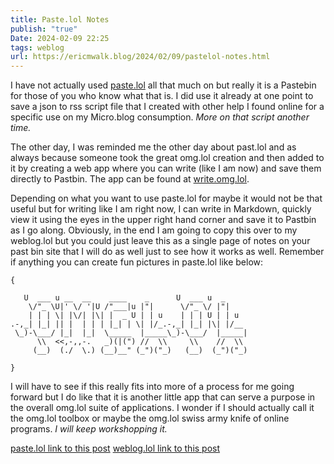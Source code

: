 ```yaml
---
title: Paste.lol Notes
publish: "true"
Date: 2024-02-09 22:25
tags: weblog
url: https://ericmwalk.blog/2024/02/09/pastelol-notes.html
---
```


I have not actually used [paste.lol](https://paste.lol/) all that much on but really it is a Pastebin for those of you who know what that is. I did use it already at one point to save a json to rss script file that I created with other help I found online for a specific use on my Micro.blog consumption. *More on that script another time.*

The other day, I was reminded me the other day about past.lol and as always because someone took the great omg.lol creation and then added to it by creating a web app where you can write (like I am now) and save them directly to Pastbin. The app can be found at [write.omg.lol](https://write.omg.lol).

Depending on what you want to use paste.lol for maybe it would not be that useful but for writing like I am right now, I can write in Markdown, quickly view it using the eyes in the upper right hand corner and save it to Pastbin as I go along. Obviously, in the end I am going to copy this over to my weblog.lol but you could just leave this as a single page of notes on your past bin site that I will do as well just to see how it works as well. Remember if anything you can create fun pictures in paste.lol like below:

````
{

   U  ___ u __  __    ____    _      U  ___ u  _      
    \/"_ \U|' \/ '|U /"___|u |"|      \/"_ \/ |"|     
    | | | \| |\/| |\| |  _ U | | u    | | | U | | u   
.-,_| |_| || |  | | | |_| | \| |/_.-,_| |_| |\| |/__  
 \_)-\___/ |_|  |_|  \_____  |_____\_)-\___/  |_____| 
      \\  <<,-,,-.   _)(|(") //  \\     \\    //  \\  
     (__)  (./  \.) (__)__" (_")("_)   (__)  (_")("_) 

}
````

I will have to see if this really fits into more of a process for me going forward but I do like that it is another little app that can serve a purpose in the overall omg.lol suite of applications. I wonder if I should actually call it the omg.lol toolbox or maybe the omg.lol swiss army knife of online programs. *I will keep workshopping it.*

[paste.lol link to this post](https://paste.lol/ericmwalk/2024-02-09-paste.lol.md)
[weblog.lol link to this post](https://ericmwalk.weblog.lol/2024/02/paste-lol-notes)
